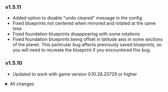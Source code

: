 ### v1.5.11
- Added option to disable "undo cleared" message in the config
- Fixed blueprints not centered when mirrored and rotated at the same time
- Fixed foundation blueprints disappearing with some rotations
- Fixed foundation blueprints being offset in latitude axis in some sections of the planet. This particular bug affects previously saved blueprints, so you will need to recreate the blueprint if you encountered this bug.

### v1.5.10
- Updated to work with game version 0.10.28.20729 or higher

<details>
<summary>All changes</summary>

### v1.5.9
- Fixed duplicate belt hints from showing. Also now invalid belt hints are ignored

### v1.5.8
- Fix compatibility issues with Genesis Book mod

### v1.5.7
- Updated to work with game version 0.9.27.14546 or higher
- Fixed NRE in OnCameraPostRender
### v1.5.5-6
- Fixed issues with undo feature when playing with Nebula Multiplayer mod.
### v1.5.4
- Potentially fixed error when pasting blueprint with foundations in some spots with Galactic Scale 2
- Fixed NRE when drag dismantling previews with default dismantle implementation
- Fixed blueprint browser belt hints UI broken. It also now supports setting hint value
### v1.5.3
- Fixed issues when blueprinting only foundations
- Added save anchors feature
- Changed extra blueprint data format, previous versions of BlueprintTweaks won't be able to load blueprints saved with 1.5.3 and higher
### v1.5.2
- Fixed issues when playing game version 0.9.25.11996 or higher
- Blueprint force paste feature now is vanilla, the only addition now is you can `Shift+Click` to immidiately force paste
### v1.5.1
- Added ability to exclude stations from undo
- Fixed that Blueprint clipboard is cleared after undo
- Undo keybinds now use on pressed detection
### v1.5.0
- Added Factory Undo feature
- Drag remove tool now uses Raptor's fast remove algorithm. If you encounter any issues it can be disabled.
- Drag remove now won't remove Logistic stations by default, to help with errors.
- Foundation blueprints now will take only items actually used. Also amount of items consumed will now be displayed.
- Fixed checkbox for enable foundation blueprints visially appearing checked, when it's not.
### v1.4.8
- Fixed Index out of range error when dismantling prebuilds with drag tool
### v1.4.7
- Fixed NRE when some items have null Upgrade list
### v1.4.5-6
- Fix mod archive containing old mod version
### v1.4.4
- Fix working machies having locked recipe message despite recipe being unlocked.
### v1.4.3
- Fix inability to disable new features
### v1.4.2
- Fix machines with locked recipes working after loading save.
- Internal refactor of `Axis lock` and `Grid snapping` to improve compatibility with other mods
- Added preserve open path feature
- Added move blueprints using drag and drop feature
### v1.4.1
- Fixed errors when force pasting inserters with one connection missing.
- Fixed again missing connections when force pasting inserters with belts onto belts 
### v1.4.0
- Updated to work with game version 0.9.24.11182 or higher
- Added ability to keep icons and description of a blueprint when pasting string into it.
- Now assemblers with recipes that are not unlocked will keep their recipe setting, but will not work until recipe is unlocked.
- Fixed missing connections when force pasting inserters with belts onto belts 
### v1.3.4
- Added plugin catergories on Thunderstore page.
### v1.3.3
- Fixed potential errors if keybinds are pressed while player is not on a planet
### v1.3.2
- Fixed discription being: "Example mod description"
### v1.3.1
- Added Belt hints change feature
- Added Paste button to blueprint Browser window
- Fixed unablity to open drag remove tool
- Fixed CommonAPI module not loaded errors
### v1.3.0
**Important Note: Installation HAS changed. If you are installing manually, make sure to read installation instructions again!**
- Migrated to CommonAPI
- Updated to work with game version 0.8.23.9832 or higher
### v1.2.4
- Updated to work with game version 0.8.22.9331 or higher
### v1.2.3
- Fixed load issues if mod was installed for the first time.
### v1.2.2
**Note: If you would like to see my other mods support Chinese or other languages, you can help. If you can translate strings (You can find them on my github repo) into your language, I can add support for it.**
- Added Chinese language support
### v1.2.1
- Fixed errors when dismantling build previews using drag remove tool
### v1.2.0
- Added Blueprint mirroring
- Added drag remove Dismantle tool
- Changes behavior of Axis/Grid lock and Mirror tools so that when player exits build mode, tools state resets
- Added installation checker. If your installation is incorrect, an ingame message will pop-up explaining what could have gone wrong
- Changed config file sections. (Old settings will auto-migrate)
- Fixed numerous issues with foundation blueprints selection (Especially on poles)
- Fixed issues that some foundations that are in the blueprint did not paste. **Note that blueprints created before this version might still have these issues**
- Fixed compatability issues with `Galactic Scale 2` when using foundation blueprints
### v1.1.2
- Allow copying Custom foundation colors with blueprints
- Fix issues when opening Blueprint windows on new planets
- Minor improvements to UI look
### v1.1.1
**Important Note: Nebula Multiplayer mod itself is `NOT` required. I only need its API plugin, which is separate.**
- Fixed issues blueprinting on Gas Giants
- Fixed compatibility with `Free Foundations mod`.
### v1.1.0
**Important Note: Installation HAS changed. If you are installing manually, make sure to read installation instructions again!**
- Added foundation blueprints feature
- Added logistic cargo change feature
- Improved compatibility with `Nebula Multiplayer mod`
### v1.0.8
- Fixed errors if axis lock or grid lock buttons were pressed outside blueprint mode.
- Fixed again inability to force build overlapping `Power poles`.
- Fixed again `belt` connection issues when using force paste.
### v1.0.7
- Fixed Blueprint inspector UI size
- Fixed `Icon select` dropdown being overlapped by size and recipe panels
- Fixed `belt` connection issues when using force paste
- Fixed inability to force build overlapping `Power poles`
- Added `Axis lock` and `Grid snapping` features to normal building and reform modes.
### v1.0.6
- Updated to work with game version 0.8.19.7757 or higher
### v1.0.5
- Added Scroll bar to Blueprint inspector
- Added `Axis lock` feature
- Added `Grid snapping` feature
- Added building tier change feature
- Added ability to Blueprint on Gas Giants
- Added ability to try again after Blueprint placement failed
- Fixed some minor issues
### v1.0.4
- Fixed minor conflict with Nebula
### v1.0.3
- Added force paste feature
- Added ability to disable features in config file.
### v1.0.2
- Added recipe change feature
### v1.0.1
- Fix error in readme
### v1.0.0
- Initial Release
</details>